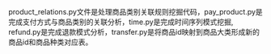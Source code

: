 product_relations.py文件是处理商品类别关联规则挖掘代码，pay_product.py是完成支付方式与商品类别的关联分析，time.py是完成时间序列模式挖掘,
refund.py是完成退款模式分析，transfer.py是将商品id映射到商品大类形成新的商品id和商品种类对应表。
